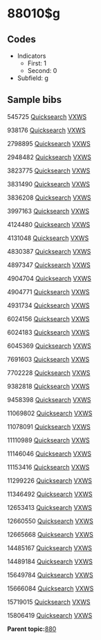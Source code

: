 # 88010$g

## Codes

-   Indicators
    -   First: 1
    -   Second: 0
-   Subfield: g

## Sample bibs

545725 [Quicksearch](https://search.library.yale.edu/catalog/545725) [VXWS](http://prodorbis.library.yale.edu:7014/vxws/GetHoldingsService?bibId=545725)

938176 [Quicksearch](https://search.library.yale.edu/catalog/938176) [VXWS](http://prodorbis.library.yale.edu:7014/vxws/GetHoldingsService?bibId=938176)

2798895 [Quicksearch](https://search.library.yale.edu/catalog/2798895) [VXWS](http://prodorbis.library.yale.edu:7014/vxws/GetHoldingsService?bibId=2798895)

2948482 [Quicksearch](https://search.library.yale.edu/catalog/2948482) [VXWS](http://prodorbis.library.yale.edu:7014/vxws/GetHoldingsService?bibId=2948482)

3823775 [Quicksearch](https://search.library.yale.edu/catalog/3823775) [VXWS](http://prodorbis.library.yale.edu:7014/vxws/GetHoldingsService?bibId=3823775)

3831490 [Quicksearch](https://search.library.yale.edu/catalog/3831490) [VXWS](http://prodorbis.library.yale.edu:7014/vxws/GetHoldingsService?bibId=3831490)

3836208 [Quicksearch](https://search.library.yale.edu/catalog/3836208) [VXWS](http://prodorbis.library.yale.edu:7014/vxws/GetHoldingsService?bibId=3836208)

3997163 [Quicksearch](https://search.library.yale.edu/catalog/3997163) [VXWS](http://prodorbis.library.yale.edu:7014/vxws/GetHoldingsService?bibId=3997163)

4124480 [Quicksearch](https://search.library.yale.edu/catalog/4124480) [VXWS](http://prodorbis.library.yale.edu:7014/vxws/GetHoldingsService?bibId=4124480)

4131048 [Quicksearch](https://search.library.yale.edu/catalog/4131048) [VXWS](http://prodorbis.library.yale.edu:7014/vxws/GetHoldingsService?bibId=4131048)

4830387 [Quicksearch](https://search.library.yale.edu/catalog/4830387) [VXWS](http://prodorbis.library.yale.edu:7014/vxws/GetHoldingsService?bibId=4830387)

4897347 [Quicksearch](https://search.library.yale.edu/catalog/4897347) [VXWS](http://prodorbis.library.yale.edu:7014/vxws/GetHoldingsService?bibId=4897347)

4904704 [Quicksearch](https://search.library.yale.edu/catalog/4904704) [VXWS](http://prodorbis.library.yale.edu:7014/vxws/GetHoldingsService?bibId=4904704)

4904771 [Quicksearch](https://search.library.yale.edu/catalog/4904771) [VXWS](http://prodorbis.library.yale.edu:7014/vxws/GetHoldingsService?bibId=4904771)

4931734 [Quicksearch](https://search.library.yale.edu/catalog/4931734) [VXWS](http://prodorbis.library.yale.edu:7014/vxws/GetHoldingsService?bibId=4931734)

6024156 [Quicksearch](https://search.library.yale.edu/catalog/6024156) [VXWS](http://prodorbis.library.yale.edu:7014/vxws/GetHoldingsService?bibId=6024156)

6024183 [Quicksearch](https://search.library.yale.edu/catalog/6024183) [VXWS](http://prodorbis.library.yale.edu:7014/vxws/GetHoldingsService?bibId=6024183)

6045369 [Quicksearch](https://search.library.yale.edu/catalog/6045369) [VXWS](http://prodorbis.library.yale.edu:7014/vxws/GetHoldingsService?bibId=6045369)

7691603 [Quicksearch](https://search.library.yale.edu/catalog/7691603) [VXWS](http://prodorbis.library.yale.edu:7014/vxws/GetHoldingsService?bibId=7691603)

7702228 [Quicksearch](https://search.library.yale.edu/catalog/7702228) [VXWS](http://prodorbis.library.yale.edu:7014/vxws/GetHoldingsService?bibId=7702228)

9382818 [Quicksearch](https://search.library.yale.edu/catalog/9382818) [VXWS](http://prodorbis.library.yale.edu:7014/vxws/GetHoldingsService?bibId=9382818)

9458398 [Quicksearch](https://search.library.yale.edu/catalog/9458398) [VXWS](http://prodorbis.library.yale.edu:7014/vxws/GetHoldingsService?bibId=9458398)

11069802 [Quicksearch](https://search.library.yale.edu/catalog/11069802) [VXWS](http://prodorbis.library.yale.edu:7014/vxws/GetHoldingsService?bibId=11069802)

11078091 [Quicksearch](https://search.library.yale.edu/catalog/11078091) [VXWS](http://prodorbis.library.yale.edu:7014/vxws/GetHoldingsService?bibId=11078091)

11110989 [Quicksearch](https://search.library.yale.edu/catalog/11110989) [VXWS](http://prodorbis.library.yale.edu:7014/vxws/GetHoldingsService?bibId=11110989)

11146046 [Quicksearch](https://search.library.yale.edu/catalog/11146046) [VXWS](http://prodorbis.library.yale.edu:7014/vxws/GetHoldingsService?bibId=11146046)

11153416 [Quicksearch](https://search.library.yale.edu/catalog/11153416) [VXWS](http://prodorbis.library.yale.edu:7014/vxws/GetHoldingsService?bibId=11153416)

11299226 [Quicksearch](https://search.library.yale.edu/catalog/11299226) [VXWS](http://prodorbis.library.yale.edu:7014/vxws/GetHoldingsService?bibId=11299226)

11346492 [Quicksearch](https://search.library.yale.edu/catalog/11346492) [VXWS](http://prodorbis.library.yale.edu:7014/vxws/GetHoldingsService?bibId=11346492)

12653413 [Quicksearch](https://search.library.yale.edu/catalog/12653413) [VXWS](http://prodorbis.library.yale.edu:7014/vxws/GetHoldingsService?bibId=12653413)

12660550 [Quicksearch](https://search.library.yale.edu/catalog/12660550) [VXWS](http://prodorbis.library.yale.edu:7014/vxws/GetHoldingsService?bibId=12660550)

12665668 [Quicksearch](https://search.library.yale.edu/catalog/12665668) [VXWS](http://prodorbis.library.yale.edu:7014/vxws/GetHoldingsService?bibId=12665668)

14485167 [Quicksearch](https://search.library.yale.edu/catalog/14485167) [VXWS](http://prodorbis.library.yale.edu:7014/vxws/GetHoldingsService?bibId=14485167)

14489184 [Quicksearch](https://search.library.yale.edu/catalog/14489184) [VXWS](http://prodorbis.library.yale.edu:7014/vxws/GetHoldingsService?bibId=14489184)

15649784 [Quicksearch](https://search.library.yale.edu/catalog/15649784) [VXWS](http://prodorbis.library.yale.edu:7014/vxws/GetHoldingsService?bibId=15649784)

15666084 [Quicksearch](https://search.library.yale.edu/catalog/15666084) [VXWS](http://prodorbis.library.yale.edu:7014/vxws/GetHoldingsService?bibId=15666084)

15719015 [Quicksearch](https://search.library.yale.edu/catalog/15719015) [VXWS](http://prodorbis.library.yale.edu:7014/vxws/GetHoldingsService?bibId=15719015)

15806419 [Quicksearch](https://search.library.yale.edu/catalog/15806419) [VXWS](http://prodorbis.library.yale.edu:7014/vxws/GetHoldingsService?bibId=15806419)

**Parent topic:**[880](../../tags/880/880.md)

